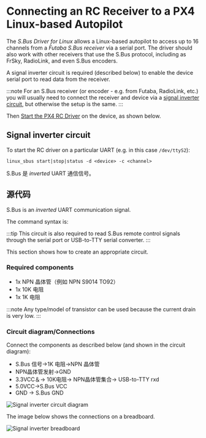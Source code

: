 # Connecting an RC Receiver to a PX4 Linux-based Autopilot

The *S.Bus Driver for Linux* allows a Linux-based autopilot to access up to 16 channels from a *Futaba S.Bus receiver* via a serial port. The driver should also work with other receivers that use the S.Bus protocol, including as FrSky, RadioLink, and even S.Bus encoders.

A signal inverter circuit is required (described below) to enable the device serial port to read data from the receiver.

:::note
For an S.Bus receiver (or encoder - e.g. from Futaba, RadioLink, etc.) you will usually need to connect the receiver and device via a [signal inverter circuit](#signal_inverter_circuit), but otherwise the setup is the same.
:::

Then [Start the PX4 RC Driver](#start_driver) on the device, as shown below.

<a id="start_driver"></a>

## Signal inverter circuit

To start the RC driver on a particular UART (e.g. in this case `/dev/ttyS2`):

```
linux_sbus start|stop|status -d <device> -c <channel>
```

S.Bus 是 *inverted* UART 通信信号。

<a id="signal_inverter_circuit"></a>

## 源代码

S.Bus is an _inverted_ UART communication signal.

The command syntax is:

:::tip
This circuit is also required to read S.Bus remote control signals through the serial port or USB-to-TTY serial converter.
:::

This section shows how to create an appropriate circuit.

### Required components

- 1x NPN 晶体管（例如 NPN S9014 TO92）
- 1x 10K 电阻
- 1x 1K 电阻

:::note
Any type/model of transistor can be used because the current drain is very low.
:::

### Circuit diagram/Connections

Connect the components as described below (and shown in the circuit diagram):

- S.Bus 信号&rarr;1K 电阻&rarr;NPN 晶体管
- NPN晶体管发射&rarr;GND
- 3.3VCC＆&rarr; 10K电阻&rarr; NPN晶体管集合&rarr; USB-to-TTY rxd
- 5.0VCC&rarr;S.Bus VCC
- GND &rarr; S.Bus GND

![Signal inverter circuit diagram](../../assets/sbus/driver_sbus_signal_inverter_circuit_diagram.png)

The image below shows the connections on a breadboard.

![Signal inverter breadboard](../../assets/sbus/driver_sbus_signal_inverter_breadboard.png)
